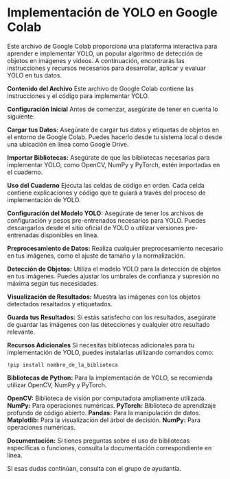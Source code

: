 # Implementación de YOLO en Google Colab
Este archivo de Google Colab proporciona una plataforma interactiva para aprender e implementar YOLO, un popular algoritmo de detección de objetos en imágenes y videos. A continuación, encontrarás las instrucciones y recursos necesarios para desarrollar, aplicar y evaluar YOLO en tus datos.

**Contenido del Archivo**
Este archivo de Google Colab contiene las instrucciones y el código para implementar YOLO.

**Configuración Inicial**
Antes de comenzar, asegúrate de tener en cuenta lo siguiente:

**Cargar tus Datos:** Asegúrate de cargar tus datos y etiquetas de objetos en el entorno de Google Colab. Puedes hacerlo desde tu sistema local o desde una ubicación en línea como Google Drive.

**Importar Bibliotecas:** Asegúrate de que las bibliotecas necesarias para implementar YOLO, como OpenCV, NumPy y PyTorch, estén importadas en el cuaderno.

**Uso del Cuaderno**
Ejecuta las celdas de código en orden. Cada celda contiene explicaciones y código que te guiará a través del proceso de implementación de YOLO.

**Configuración del Modelo YOLO:** Asegúrate de tener los archivos de configuración y pesos pre-entrenados necesarios para YOLO. Puedes descargarlos desde el sitio oficial de YOLO o utilizar versiones pre-entrenadas disponibles en línea.

**Preprocesamiento de Datos:** Realiza cualquier preprocesamiento necesario en tus imágenes, como el ajuste de tamaño y la normalización.

**Detección de Objetos:** Utiliza el modelo YOLO para la detección de objetos en tus imágenes. Puedes ajustar los umbrales de confianza y supresión no máxima según tus necesidades.

**Visualización de Resultados:** Muestra las imágenes con los objetos detectados resaltados y etiquetados.

**Guarda tus Resultados:** Si estás satisfecho con los resultados, asegúrate de guardar las imágenes con las detecciones y cualquier otro resultado relevante.

**Recursos Adicionales**
Si necesitas bibliotecas adicionales para tu implementación de YOLO, puedes instalarlas utilizando comandos como:

`!pip install nombre_de_la_biblioteca`

**Bibliotecas de Python:** Para la implementación de YOLO, se recomienda utilizar OpenCV, NumPy y PyTorch.

**OpenCV:** Biblioteca de visión por computadora ampliamente utilizada.
**NumPy:** Para operaciones numéricas.
**PyTorch:** Biblioteca de aprendizaje profundo de código abierto.
**Pandas:** Para la manipulación de datos.
**Matplotlib:** Para la visualización del árbol de decisión.
**NumPy:** Para operaciones numéricas.

**Documentación:** Si tienes preguntas sobre el uso de bibliotecas específicas o funciones, consulta la documentación correspondiente en línea.

Si esas dudas continúan, consulta con el grupo de ayudantía.
